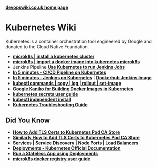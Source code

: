 
#### [devopswiki.co.uk home page](/)

# Kubernetes Wiki

Kubernetes is a container orchestration tool engineered by Google and donated to the Cloud Native Foundation.

- **[microk8s | install a kubernetes cluster](/kubernetes/microk8s-install)**
- **[microk8s | import a docker image into kubernetes microk8s](/kubernetes/microk8s-image-import)**
- Jenkins Pipeline **[Use Kubernetes to run Jenkins Jobs](/kubernetes/kubernetes-slaves)**
- **[In 5 minutes - CI/CD Pipeline on Kubernetes](https://github.com/devops4me/kubernetes-pipeline)**
- **[In 5 minutes - Jenkins on Kubernetes](https://github.com/devops4me/docker-jenkins-cluster)** | **[Dockerhub Jenkins Image](https://hub.docker.com/r/devops4me/jenkins)**
- **[kubectl commands | copy | log | rollout | set-image](/kubernetes/kubectl-commands)**
- **[Google Kaniko for Building Docker Images in Kubernetes](/kubernetes/kaniko)**
- **[kubernetes secrets user guide](/kubernetes/kubernetes-secrets)**
- **[kubectl independent install](/kubernetes/kubectl-install)**
- **[Kubernetes Troubleshooting Guide](/kubernetes/troubleshooting)**


## Did You Know

- **[How to Add TLS Certs to Kubernetes Pod CA Store](https://medium.com/%40paraspatidar/add-ssl-tls-certificate-or-pem-file-to-kubernetes-pod-s-trusted-root-ca-store-7bed5cd683d)**
- **[Similarly How to Add TLS Certs to Kubernetes Pod CA Store](https://medium.com/%40paraspatidar/add-self-signed-or-ca-root-certificate-in-kubernetes-pod-ca-root-certificate-store-cb7863cb3f87)**
- **[Services | Service Discovery | Node Ports | Load Balancers](https://kubernetes.io/docs/concepts/services-networking/service/#discovering-services)**
- **[Deployments - Kubernetes Official Documentation](https://kubernetes.io/docs/concepts/workloads/controllers/deployment/)**
- **[Run a Stateless App using Deployments](https://kubernetes.io/docs/tasks/run-application/run-stateless-application-deployment/)**
- **[microk8s docker registry user guide](https://itnext.io/working-with-image-registries-and-containerd-in-kubernetes-63c311b86368)**
